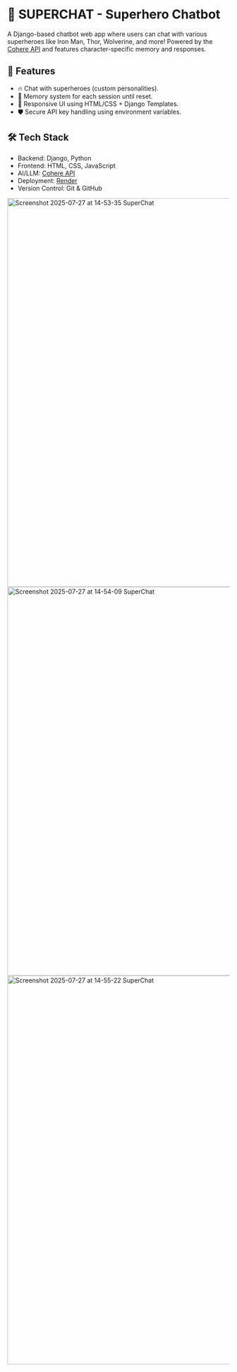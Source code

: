 # 🦸 SUPERCHAT - Superhero Chatbot

A Django-based chatbot web app where users can chat with various superheroes like Iron Man, Thor, Wolverine, and more! Powered by the [Cohere API](https://cohere.com/) and features character-specific memory and responses.

## 🚀 Features

- 🔥 Chat with superheroes (custom personalities).
- 🧠 Memory system for each session until reset.
- 🎨 Responsive UI using HTML/CSS + Django Templates.
- 🛡️ Secure API key handling using environment variables. 

## 🛠️ Tech Stack

- Backend: Django, Python
- Frontend: HTML, CSS, JavaScript
- AI/LLM: [Cohere API](https://cohere.com/)
- Deployment: [Render](https://render.com/)
- Version Control: Git & GitHub

<img width="1920" height="880" alt="Screenshot 2025-07-27 at 14-53-35 SuperChat" src="https://github.com/user-attachments/assets/2a957019-87b5-4ef3-bb06-1533755bd662" />
<br>
<img width="1920" height="880" alt="Screenshot 2025-07-27 at 14-54-09 SuperChat" src="https://github.com/user-attachments/assets/45e78833-566b-472e-88a0-096c70c4108a" />
<br>
<img width="1920" height="880" alt="Screenshot 2025-07-27 at 14-55-22 SuperChat" src="https://github.com/user-attachments/assets/667d34f5-3166-4fce-afc7-26ba509c0e33" />

